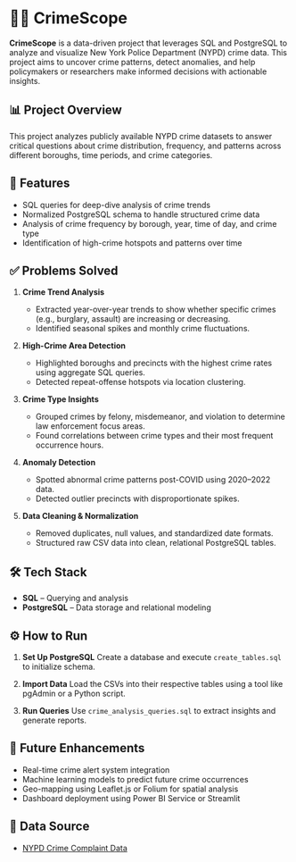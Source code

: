 # 🕵️‍♂️ CrimeScope

**CrimeScope** is a data-driven project that leverages SQL and PostgreSQL to analyze and visualize New York Police Department (NYPD) crime data. This project aims to uncover crime patterns, detect anomalies, and help policymakers or researchers make informed decisions with actionable insights.

## 📊 Project Overview

This project analyzes publicly available NYPD crime datasets to answer critical questions about crime distribution, frequency, and patterns across different boroughs, time periods, and crime categories.

## 🚀 Features

* SQL queries for deep-dive analysis of crime trends
* Normalized PostgreSQL schema to handle structured crime data
* Analysis of crime frequency by borough, year, time of day, and crime type
* Identification of high-crime hotspots and patterns over time

## ✅ Problems Solved

1. **Crime Trend Analysis**

   * Extracted year-over-year trends to show whether specific crimes (e.g., burglary, assault) are increasing or decreasing.
   * Identified seasonal spikes and monthly crime fluctuations.

2. **High-Crime Area Detection**

   * Highlighted boroughs and precincts with the highest crime rates using aggregate SQL queries.
   * Detected repeat-offense hotspots via location clustering.

3. **Crime Type Insights**

   * Grouped crimes by felony, misdemeanor, and violation to determine law enforcement focus areas.
   * Found correlations between crime types and their most frequent occurrence hours.

4. **Anomaly Detection**

   * Spotted abnormal crime patterns post-COVID using 2020–2022 data.
   * Detected outlier precincts with disproportionate spikes.

5. **Data Cleaning & Normalization**

   * Removed duplicates, null values, and standardized date formats.
   * Structured raw CSV data into clean, relational PostgreSQL tables.

## 🛠️ Tech Stack

* **SQL** – Querying and analysis
* **PostgreSQL** – Data storage and relational modeling

## ⚙️ How to Run

1. **Set Up PostgreSQL**
   Create a database and execute `create_tables.sql` to initialize schema.

2. **Import Data**
   Load the CSVs into their respective tables using a tool like pgAdmin or a Python script.

3. **Run Queries**
   Use `crime_analysis_queries.sql` to extract insights and generate reports.
   
## 📌 Future Enhancements

* Real-time crime alert system integration
* Machine learning models to predict future crime occurrences
* Geo-mapping using Leaflet.js or Folium for spatial analysis
* Dashboard deployment using Power BI Service or Streamlit

## 📎 Data Source

* [NYPD Crime Complaint Data](https://data.cityofnewyork.us/Public-Safety/NYPD-Complaint-Data-Historic/qgea-i56i)
